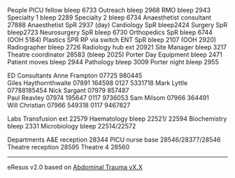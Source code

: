 People
PICU fellow bleep 6733
Outreach bleep 2968
RMO bleep 2943
Specialty 1 bleep 2289
Specialty 2 bleep 6734
Anaesthetist consultant 27888
Anaesthetist SpR 2937 (day)
Cardiology SpR bleep2424
Surgery SpR bleep2723
Neurosurgery SpR bleep 6730
Orthopedics SpR bleep 6744 (OOH 5184)
Plastics SPR RP via switch
ENT SpR bleep 2107 (OOH 2920)
Radiographer bleep 2726
Radiology hub ext 20921 
Site Manager bleep 3217
Theatre coordinator 28583 (bleep 2025)
Porter Day
Equipment bleep 2471
Patient moves bleep 2944
Pathology bleep 3009
Porter night bleep 2955

ED Consultants
Anne Frampton	07725 980445	
Giles Haythornthwaite	07891 164598	0127 5331718
Mark Lyttle	07788185454	
Nick Sargant	07979 857487	
Paul Reavley	07974 195647	0117 9736053
Sam Milsom	07966 364491	
Will Christian	07966 549318	0117 9467827

Labs
Transfusion ext 22579
Haematology bleep 22521/ 22594
Biochemistry bleep 2331
Microbiology bleep 22514/22572

Departments
A&E reception 28344
PICU nurse base 28546/28377/28546
Theatre reception 28595
Theatre 4 28560

--- 
eResus v2.0 based on [Abdominal Trauma vX.X](http://test.com)




<!--stackedit_data:
eyJoaXN0b3J5IjpbLTc4MzAwNzYwMF19
-->